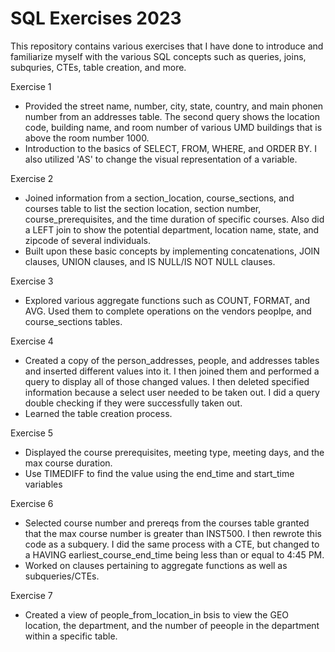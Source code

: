 # SQL Exercises 2023  

This repository contains various exercises that I have done to introduce and familiarize myself with the various SQL concepts such as queries, joins, subquries, CTEs, table creation, and more.

Exercise 1 
- Provided the street name, number, city, state, country, and main phonen number from an addresses table. The second query shows the location code, building name, and room number of various UMD buildings that is above the room number 1000. 
- Introduction to the basics of SELECT, FROM, WHERE, and ORDER BY. I also utilized 'AS' to change the visual representation of a variable. 

Exercise 2 
- Joined information from a section_location, course_sections, and courses table to list the section location, section number, course_prerequisites, and the time duration of specific courses. Also did a LEFT join to show the potential department, location name, state, and zipcode of several individuals. 
- Built upon these basic concepts by implementing concatenations, JOIN clauses, UNION clauses,  and IS NULL/IS NOT NULL clauses.

Exercise 3 
- Explored various aggregate functions such as COUNT, FORMAT, and AVG. Used them to complete operations on the vendors peoplpe, and course_sections tables.

Exercise 4 
- Created a copy of the person_addresses, people, and addresses tables and inserted different values into it. I then joined them and performed a query to display all of those changed values. I then deleted specified information because a select user needed to be taken out. I did a query double checking if they were successfully taken out.  
- Learned the table creation process.    

Exercise 5 
- Displayed the course prerequisites, meeting type, meeting days, and the max course duration.
- Use TIMEDIFF to find the value using the end_time and start_time variables

Exercise 6 
- Selected course number and prereqs from the courses table granted that the max course number is greater than INST500. I then rewrote this code as a subquery. I did the same process with a CTE, but changed to a HAVING earliest_course_end_time being less than or equal to 4:45 PM.   
- Worked on clauses pertaining to aggregate functions as well as subqueries/CTEs.

Exercise 7 
- Created a view of people_from_location_in bsis to view the GEO location, the department, and the number of peeople in the department within a specific table.

